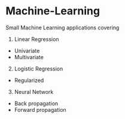 # Machine-Learning

Small Machine Learning applications covering

1. Linear Regression 
  + Univariate 
  + Multivariate 
  
2. Logistic Regression
  + Regularized 
  
3. Neural Network 
  + Back propagation
  + Forward propagation 
